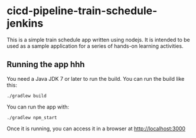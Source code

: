 # cicd-pipeline-train-schedule-jenkins

This is a simple train schedule app written using nodejs. It is intended to be used as a sample application for a series of hands-on learning activities.

## Running the app hhh

You need a Java JDK 7 or later to run the build. You can run the build like this:

    ./gradlew build

You can run the app with:

    ./gradlew npm_start

Once it is running, you can access it in a browser at [http://localhost:3000](http://localhost:3000)
